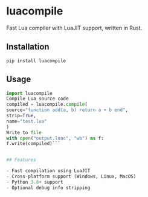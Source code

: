 # luacompile

Fast Lua compiler with LuaJIT support, written in Rust.

## Installation

`pip install luacompile`

## Usage
```python
import luacompile
Compile Lua source code
compiled = luacompile.compile(
source="function add(a, b) return a + b end",
strip=True,
name="test.lua"
)
Write to file
with open("output.luac", "wb") as f:
f.write(compiled)```


## Features

- Fast compilation using LuaJIT
- Cross-platform support (Windows, Linux, MacOS)
- Python 3.8+ support
- Optional debug info stripping